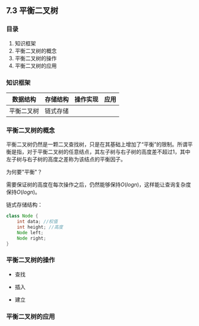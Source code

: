 ## 7.3 平衡二叉树

### 目录

1. 知识框架
2. 平衡二叉树的概念
3. 平衡二叉树的操作
4. 平衡二叉树的应用



### 知识框架

| 数据结构   | 存储结构 | 操作实现 | 应用 |
| ---------- | -------- | -------- | ---- |
| 平衡二叉树 | 链式存储 |          |      |



### 平衡二叉树的概念

平衡二叉树仍然是一颗二叉查找树，只是在其基础上增加了“平衡”的限制。所谓平衡是指，对于平衡二叉树的任意结点，其左子树与右子树的高度差不超过1，其中左子树与右子树的高度之差称为该结点的平衡因子。

为何要"平衡"？

需要保证树的高度在每次操作之后，仍然能够保持$O(logn)$，这样能让查询复杂度保持$O(logn)$。

链式存储结构：

```java
class Node {
    int data; //权值
    int height; //高度
    Node left;
    Node right;
}
```



### 平衡二叉树的操作

* 查找



* 插入
* 建立

### 平衡二叉树的应用